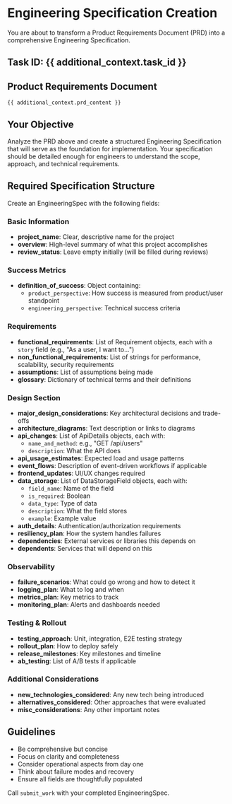 # Engineering Specification Creation

You are about to transform a Product Requirements Document (PRD) into a comprehensive Engineering Specification.

## Task ID: {{ additional_context.task_id }}

## Product Requirements Document

```
{{ additional_context.prd_content }}
```

## Your Objective

Analyze the PRD above and create a structured Engineering Specification that will serve as the foundation for implementation. Your specification should be detailed enough for engineers to understand the scope, approach, and technical requirements.

## Required Specification Structure

Create an EngineeringSpec with the following fields:

### Basic Information
- **project_name**: Clear, descriptive name for the project
- **overview**: High-level summary of what this project accomplishes
- **review_status**: Leave empty initially (will be filled during reviews)

### Success Metrics
- **definition_of_success**: Object containing:
  - `product_perspective`: How success is measured from product/user standpoint
  - `engineering_perspective`: Technical success criteria

### Requirements
- **functional_requirements**: List of Requirement objects, each with a `story` field (e.g., "As a user, I want to...")
- **non_functional_requirements**: List of strings for performance, scalability, security requirements
- **assumptions**: List of assumptions being made
- **glossary**: Dictionary of technical terms and their definitions

### Design Section
- **major_design_considerations**: Key architectural decisions and trade-offs
- **architecture_diagrams**: Text description or links to diagrams
- **api_changes**: List of ApiDetails objects, each with:
  - `name_and_method`: e.g., "GET /api/users"
  - `description`: What the API does
- **api_usage_estimates**: Expected load and usage patterns
- **event_flows**: Description of event-driven workflows if applicable
- **frontend_updates**: UI/UX changes required
- **data_storage**: List of DataStorageField objects, each with:
  - `field_name`: Name of the field
  - `is_required`: Boolean
  - `data_type`: Type of data
  - `description`: What the field stores
  - `example`: Example value
- **auth_details**: Authentication/authorization requirements
- **resiliency_plan**: How the system handles failures
- **dependencies**: External services or libraries this depends on
- **dependents**: Services that will depend on this

### Observability
- **failure_scenarios**: What could go wrong and how to detect it
- **logging_plan**: What to log and when
- **metrics_plan**: Key metrics to track
- **monitoring_plan**: Alerts and dashboards needed

### Testing & Rollout
- **testing_approach**: Unit, integration, E2E testing strategy
- **rollout_plan**: How to deploy safely
- **release_milestones**: Key milestones and timeline
- **ab_testing**: List of A/B tests if applicable

### Additional Considerations
- **new_technologies_considered**: Any new tech being introduced
- **alternatives_considered**: Other approaches that were evaluated
- **misc_considerations**: Any other important notes

## Guidelines

- Be comprehensive but concise
- Focus on clarity and completeness
- Consider operational aspects from day one
- Think about failure modes and recovery
- Ensure all fields are thoughtfully populated

Call `submit_work` with your completed EngineeringSpec.